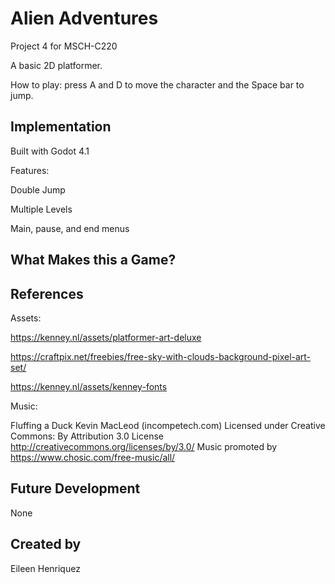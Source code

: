 # Alien Adventures
Project 4 for MSCH-C220

A basic 2D platformer. 

How to play: press A and D to move the character and the Space bar to jump. 

## Implementation

Built with Godot 4.1

Features: 

Double Jump

Multiple Levels

Main, pause, and end menus




## What Makes this a Game?

## References

Assets: 

https://kenney.nl/assets/platformer-art-deluxe

https://craftpix.net/freebies/free-sky-with-clouds-background-pixel-art-set/

https://kenney.nl/assets/kenney-fonts

Music:

Fluffing a Duck Kevin MacLeod (incompetech.com)
Licensed under Creative Commons: By Attribution 3.0 License
http://creativecommons.org/licenses/by/3.0/
Music promoted by https://www.chosic.com/free-music/all/

## Future Development

None

## Created by
Eileen Henriquez
